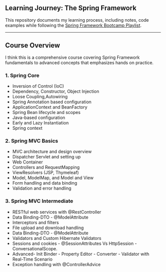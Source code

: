 ## Learning Journey: The Spring Framework

This repository documents my learning process, including notes, code examples while following
the [Spring Framework Bootcamp Playlist](https://www.youtube.com/playlist?list=PL3NrzZBjk6m_7F2vyEW8DWmUTmnkb_IS3).

---

## Course Overview

I think this is a comprehensive course covering Spring Framework fundamentals to advanced concepts that emphasizes hands
on practice.

### 1. Spring Core

- Inversion of Control (IoC)
- Dependency, Constructor, Object Injection
- Loose Coupling,Autowiring
- Spring Annotation based configuration
- ApplicationContext and BeanFactory
- Spring Bean lifecycle and scopes
- Java-based configuration
- Early and Lazy Instantiation
- Spring context

### 2. Spring MVC Basics

- MVC architecture and design overview
- Dispatcher Servlet and setting up
- Web Container
- Controllers and RequestMapping
- ViewResolvers (JSP, Thymeleaf)
- Model, ModelMap, and Model and View
- Form handling and data binding
- Validation and error handling

### 3. Spring MVC Intermediate

- RESTful web services with @RestController
- Data Binding-DTO - @ModelAttribute
- Interceptors and filters
- File upload and download handling
- Data Binding-DTO - @ModelAttribute
- Validators and Custom Hibernate Validators
- Sessions and cookies - @SessionAttributes Vs HttpSession - ConversationalScope.
- Advanced- Init Binder - Property Editor - Converter - Validator with Real-Time Scenario
- Exception handling with @ControllerAdvice
